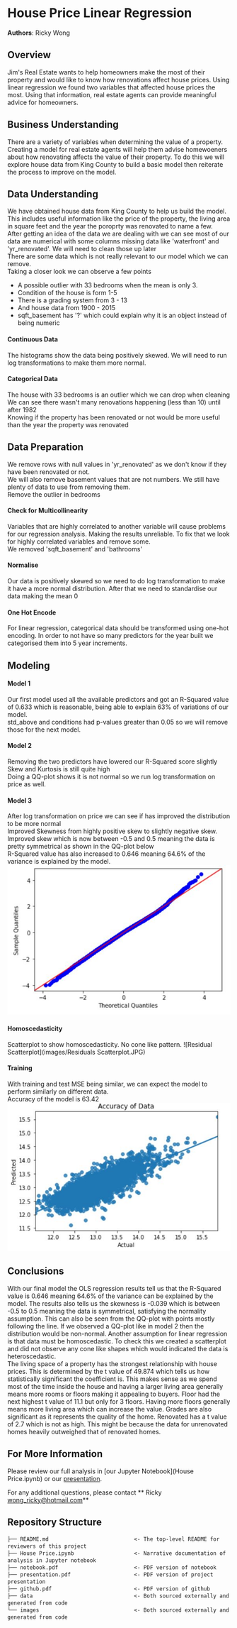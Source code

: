 # House Price Linear Regression

**Authors**: Ricky Wong

## Overview

Jim's Real Estate wants to help homeowners make the most of their property and would like to know how renovations affect house prices. Using linear regression we found two variables that affected house prices the most. Using that information, real estate agents can provide meaningful advice for homeowners.

## Business Understanding

There are a variety of variables when determining the value of a property. Creating a model for real estate agents will help them advise homewoeners about how renovating affects the value of their property. To do this we will explore house data from King County to build a basic model then reiterate the process to improve on the model.  

## Data Understanding

We have obtained house data from King County to help us build the model. This includes useful information like the price of the property, the living area in square feet and the year the poroprty was renovated to name a few.<br />
After getting an idea of the data we are dealing with we can see most of our data are numerical with some columns missing data like 'waterfront' and 'yr_renovated'. We will need to clean those up later<br />
There are some data which is not really relevant to our model which we can remove.<br /> 
Taking a closer look we can observe a few points
- A possible outlier with 33 bedrooms when the mean is only 3.
- Condition of the house is form 1-5
- There is a grading system from 3 - 13
- And house data from 1900 - 2015
- sqft_basement has '?' which could explain why it is an object instead of being numeric

#### Continuous Data
The histograms show the data being positively skewed. We will need to run log transformations to make them more normal.

#### Categorical Data
The house with 33 bedrooms is an outlier which we can drop when cleaning <br />
We can see there wasn't many renovations happening (less than 10) until after 1982 <br />
Knowing if the property has been renovated or not would be more useful than the year the property was renovated 


## Data Preparation

We remove rows with null values in 'yr_renovated' as we don't know if they have been renovated or not. <br />
We will also remove basement values that are not numbers. We still have plenty of data to use from removing them. <br />
Remove the outlier in bedrooms

#### Check for Multicollinearity
Variables that are highly correlated to another variable will cause problems for our regression analysis. Making the results unreliable. To fix that we look for highly correlated variables and remove some. <br />
We removed 'sqft_basement' and 'bathrooms'

#### Normalise
Our data is positively skewed so we need to do log transformation to make it have a more normal distribution.
After that we need to standardise our data making the mean 0

#### One Hot Encode
For linear regression, categorical data should be transformed using one-hot encoding.
In order to not have so many predictors for the year built we categorised them into 5 year increments.

## Modeling

#### Model 1
Our first model used all the available predictors and got an R-Squared value of 0.633 which is reasonable, being able to explain 63% of variations of our model. <br />
std_above and conditions had p-values greater than 0.05 so we will remove those for the next model.

#### Model 2
Removing the two predictors have lowered our R-Squared score slightly <br />
Skew and Kurtosis is still quite high <br />
Doing a QQ-plot shows it is not normal so we run log transformation on price as well.

#### Model 3
After log transformation on price we can see if has improved the distribution to be more normal<br />
Improved Skewness from highly positive skew to slightly negative skew. Improved skew which is now between -0.5 and 0.5  meaning the data is pretty symmetrical as shown in the QQ-plot below <br />
R-Squared value has also increased to 0.646 meaning 64.6% of the variance is explained by the model.<br />
![QQ-Plot](images/QQ-Plot.JPG)

#### Homoscedasticity
Scatterplot to show homoscedasticity. No cone like pattern.
![Residual Scatterplot](images/Residuals Scatterplot.JPG)

#### Training
With training and test MSE being similar, we can expect the model to perform similarly on different data.<br />
Accuracy of the model is 63.42
![Accuracy](images/Accuracy.JPG)


## Conclusions
With our final model the OLS regression results tell us that the R-Squared value is 0.646 meaning 64.6% of the variance can be explained by the model. The results also tells us the skewness is -0.039 which is between -0.5 to 0.5 meaning the data is symmetrical, satisfying the normality assumption. This can also be seen from the QQ-plot with points mostly following the line. If we observed a QQ-plot like in model 2 then the distribution would be non-normal. Another assumption for linear regression is that data must be homoscedastic. To check this we created a scatterplot and did not observe any cone like shapes which would indicated the data is heteroscedastic.<br />
The living space of a property has the strongest relationship with house prices. This is determined by the t value of 49.874 which tells us how statistically significant the coefficient is. This makes sense as we spend most of the time inside the house and having a larger living area generally means more rooms or floors making it appealing to buyers. Floor had the next highest t value of 11.1 but only for 3 floors. Having more floors generally means more living area which can increase the value. Grades are also significant as it represents the quality of the home. Renovated has a t value of 2.7 which is not as high. This might be because the data for unrenovated homes heavily outweighed that of renovated homes. 



## For More Information

Please review our full analysis in [our Jupyter Notebook](House Price.ipynb) or our [presentation](./presentation.pdf).

For any additional questions, please contact ** Ricky wong_ricky@hotmail.com**

## Repository Structure


```
├── README.md                           <- The top-level README for reviewers of this project
├── House Price.ipynb                   <- Narrative documentation of analysis in Jupyter notebook
├── notebook.pdf                        <- PDF version of notebook
├── presentation.pdf                    <- PDF version of project presentation
├── github.pdf                          <- PDF version of github  
├── data                                <- Both sourced externally and generated from code
└── images                              <- Both sourced externally and generated from code
```
